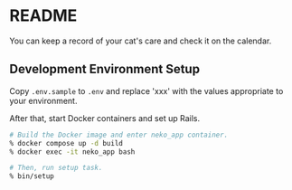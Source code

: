 # README
You can keep a record of your cat's care and check it on the calendar.

## Development Environment Setup
Copy `.env.sample` to `.env` and replace 'xxx' with the values appropriate to your environment.

After that, start Docker containers and set up Rails.

```sh
# Build the Docker image and enter neko_app container.
% docker compose up -d build
% docker exec -it neko_app bash

# Then, run setup task.
% bin/setup
```
